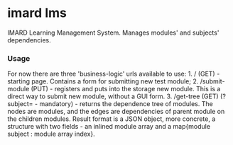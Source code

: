 # imard lms

IMARD Learning Management System. Manages modules' and subjects' dependencies.

### Usage

For now there are three 'business-logic' urls available to use:
	1. / (GET) - starting page. Contains a form for submitting new test module;
	2. /submit-module (PUT) - registers and puts into the storage new module. This is a direct way to submit new module, without a GUI form.
	3. /get-tree (GET) (?subject=<subjectName> - mandatory) - returns the dependence tree of modules. The nodes are modules, and the edges are dependencies of parent module on the children modules. Result format is a JSON object, more concrete, a structure with two fields - an inlined module array and a map{module subject : module array index}.
